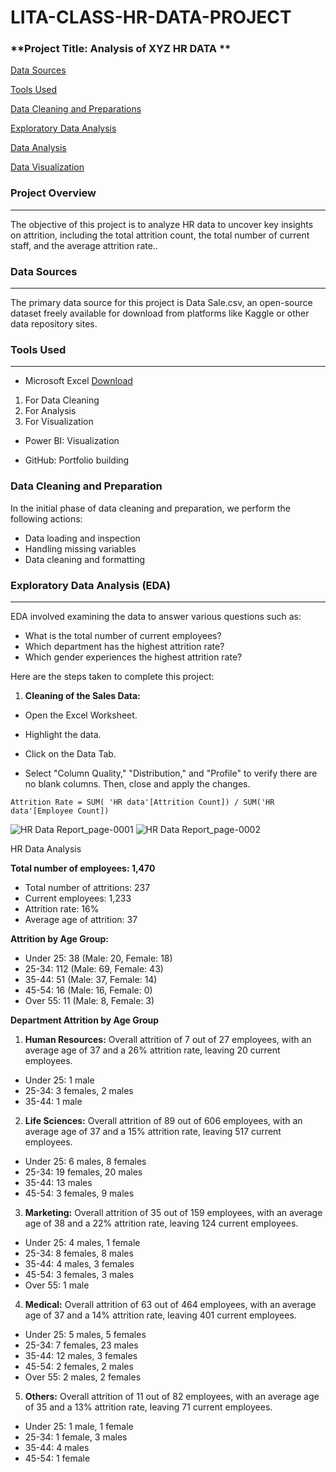 # LITA-CLASS-HR-DATA-PROJECT

### **Project Title: Analysis of XYZ HR DATA **

[Data Sources](#data-sources)

[Tools Used](#tools-used)

[Data Cleaning and Preparations](#data-cleaning-and-preparations)

[Exploratory Data Analysis](#exploratory-data-analysis)

[Data Analysis](#data-analysis)

[Data Visualization](#data-visualization)

### **Project Overview**
---
The objective of this project is to analyze HR data to uncover key insights on attrition, including the total attrition count, the total number of current staff, and the average attrition rate..

### **Data Sources**
---
The primary data source for this project is Data Sale.csv, an open-source dataset freely available for download from platforms like Kaggle or other data repository sites.

### **Tools Used**
---
- Microsoft Excel  [Download](https://www.microsoft.com)
1.  For Data Cleaning
2.  For Analysis
3.  For Visualization

* Power BI: Visualization

* GitHub: Portfolio building

 ### **Data Cleaning and Preparation**
In the initial phase of data cleaning and preparation, we perform the following actions:
* Data loading and inspection
* Handling missing variables
* Data cleaning and formatting

### **Exploratory Data Analysis (EDA)**
 ---
EDA involved examining the data to answer various questions such as:
* What is the total number of current employees?
* Which department has the highest attrition rate?
* Which gender experiences the highest attrition rate?

Here are the steps taken to complete this project:
1. **Cleaning of the Sales Data:**

* Open the Excel Worksheet.

* Highlight the data.

* Click on the Data Tab.

* Select "Column Quality," "Distribution," and "Profile" to verify there are no blank columns. Then, close and apply the changes.

```POWERBI
Attrition Rate = SUM( 'HR data'[Attrition Count]) / SUM('HR data'[Employee Count])
```

![HR Data Report_page-0001](https://github.com/user-attachments/assets/fa06a7cb-6c85-48c5-915a-da54f7cfa751)
![HR Data Report_page-0002](https://github.com/user-attachments/assets/3477f9d8-29bc-432a-9b6c-59f108d2647b)

HR Data Analysis

**Total number of employees: 1,470**

* Total number of attritions: 237
* Current employees: 1,233
* Attrition rate: 16%
* Average age of attrition: 37

**Attrition by Age Group:**
* Under 25: 38 (Male: 20, Female: 18)
* 25-34: 112 (Male: 69, Female: 43)
* 35-44: 51 (Male: 37, Female: 14)
* 45-54: 16 (Male: 16, Female: 0)
* Over 55: 11 (Male: 8, Female: 3)

**Department Attrition by Age Group**
1. **Human Resources:** Overall attrition of 7 out of 27 employees, with an average age of 37 and a 26% attrition rate, leaving 20 current employees.
* Under 25: 1 male
* 25-34: 3 females, 2 males
* 35-44: 1 male

2. **Life Sciences:**  Overall attrition of 89 out of 606 employees, with an average age of 37 and a 15% attrition rate, leaving 517 current employees.
* Under 25: 6 males, 8 females
* 25-34: 19 females, 20 males
* 35-44: 13 males
* 45-54: 3 females, 9 males

3. **Marketing:**  Overall attrition of 35 out of 159 employees, with an average age of 38 and a 22% attrition rate, leaving 124 current employees.
* Under 25: 4 males, 1 female
* 25-34: 8 females, 8 males
* 35-44: 4 males, 3 females
* 45-54: 3 females, 3 males
* Over 55: 1 male

4. **Medical:**  Overall attrition of 63 out of 464 employees, with an average age of 37 and a 14% attrition rate, leaving 401 current employees.
* Under 25: 5 males, 5 females
* 25-34: 7 females, 23 males
* 35-44: 12 males, 3 females
* 45-54: 2 females, 2 males
* Over 55: 2 males, 2 females

5. **Others:**  Overall attrition of 11 out of 82 employees, with an average age of 35 and a 13% attrition rate, leaving 71 current employees.
* Under 25: 1 male, 1 female
* 25-34: 1 female, 3 males
* 35-44: 4 males
* 45-54: 1 female
